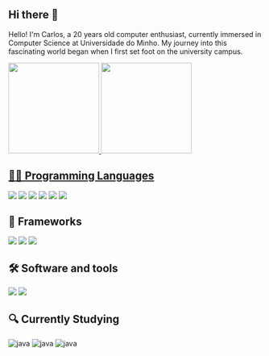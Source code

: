## Hi there 👋

Hello! I'm Carlos, a 20 years old computer enthusiast, currently immersed in Computer Science at Universidade do Minho. My journey into this fascinating world began when I first set foot on the university campus.


<div>
   <a href= "https://github.com/carlod035">
   <img height="180cm" src="https://github-readme-stats.vercel.app/api?username=carlosd035&show_icons=true&theme=dracula&include_all_commits=true&count_private=true"/>
   <img height="180cm" src="https://github-readme-stats.vercel.app/api/top-langs/?username=carlosd035&layout=compact&langs_count=16&theme=dracula"/>
</div>

##

<h2>👨‍💻 Programming Languages </h2>
<p>
    <a><img src="https://img.shields.io/badge/HTML5-E34F26?style=for-the-badge&logo=html5&logoColor=white"></a>
    <a><img src="https://img.shields.io/badge/CSS3-1572B6?style=for-the-badge&logo=css3&logoColor=white"></a>
    <a><img src="https://img.shields.io/badge/JavaScript-323330?style=for-the-badge&logo=javascript&logoColor=F7DF1E"></a>
    <a><img src="https://img.shields.io/badge/Haskell-5D4F85?style=for-the-badge&logo=haskell&logoColor=white"></a>
    <a><img src="https://img.shields.io/badge/C-00599C?style=for-the-badge&logo=c&logoColor=white"></a>
    <a><img src="https://img.shields.io/badge/Python-FFD43B?style=for-the-badge&logo=python&logoColor=blue"></a>

   
</p>

<h2>🔭 Frameworks</h2>
<p>
    <a><img src="https://img.shields.io/badge/Tailwind_CSS-38B2AC?style=for-the-badge&logo=tailwind-css&logoColor=white"></a>
    <a><img src="https://img.shields.io/badge/next%20js-000000?style=for-the-badge&logo=nextdotjs&logoColor=white"></a>
    <a><img src="https://img.shields.io/badge/React-20232A?style=for-the-badge&logo=react&logoColor=61DAFB"></a>
</p>


<h2>🛠 Software and tools </h2>
<p>
    <a><img src="https://img.shields.io/badge/GitHub-100000?style=for-the-badge&logo=github&logoColor=white"></a>
    <a><img src="https://img.shields.io/badge/Visual_Studio_Code-0078D4?style=for-the-badge&logo=visual%20studio%20code&logoColor=white"></a>
</p>
       
<h2>🔍 Currently Studying</h2>
<p>
   <a><img align="center" alt="java" src="https://img.shields.io/badge/Java-ED8B00?style=for-the-badge&logo=java&logoColor=white"></a>
   <a><img align="center" alt="java" src="https://img.shields.io/badge/MySQL-005C84?style=for-the-badge&logo=mysql&logoColor=white"> </a>
   <a><img align="center" alt="java" src="https://img.shields.io/badge/Prisma-3982CE?style=for-the-badge&logo=Prisma&logoColor=white"> </a>
</p>

   
</details>

